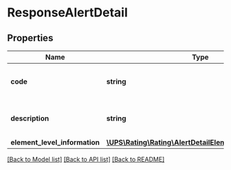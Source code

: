 # ResponseAlertDetail

## Properties
Name | Type | Description | Notes
------------ | ------------- | ------------- | -------------
**code** | **string** | Warning code returned by the system. | 
**description** | **string** | Warning messages returned by the system. | 
**element_level_information** | [**\UPS\Rating\Rating\AlertDetailElementLevelInformation**](AlertDetailElementLevelInformation.md) |  | [optional] 

[[Back to Model list]](../../README.md#documentation-for-models) [[Back to API list]](../../README.md#documentation-for-api-endpoints) [[Back to README]](../../README.md)

